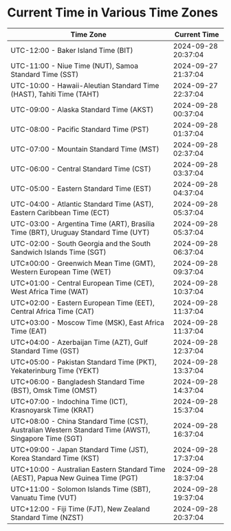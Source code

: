 # Current Time in Various Time Zones

| Time Zone | Current Time |
|-----------|--------------|
| UTC-12:00 - Baker Island Time (BIT) | 2024-09-28 20:37:04 |
| UTC-11:00 - Niue Time (NUT), Samoa Standard Time (SST) | 2024-09-27 21:37:04 |
| UTC-10:00 - Hawaii-Aleutian Standard Time (HAST), Tahiti Time (TAHT) | 2024-09-27 22:37:04 |
| UTC-09:00 - Alaska Standard Time (AKST) | 2024-09-28 00:37:04 |
| UTC-08:00 - Pacific Standard Time (PST) | 2024-09-28 01:37:04 |
| UTC-07:00 - Mountain Standard Time (MST) | 2024-09-28 02:37:04 |
| UTC-06:00 - Central Standard Time (CST) | 2024-09-28 03:37:04 |
| UTC-05:00 - Eastern Standard Time (EST) | 2024-09-28 04:37:04 |
| UTC-04:00 - Atlantic Standard Time (AST), Eastern Caribbean Time (ECT) | 2024-09-28 05:37:04 |
| UTC-03:00 - Argentina Time (ART), Brasília Time (BRT), Uruguay Standard Time (UYT) | 2024-09-28 05:37:04 |
| UTC-02:00 - South Georgia and the South Sandwich Islands Time (SGT) | 2024-09-28 06:37:04 |
| UTC±00:00 - Greenwich Mean Time (GMT), Western European Time (WET) | 2024-09-28 09:37:04 |
| UTC+01:00 - Central European Time (CET), West Africa Time (WAT) | 2024-09-28 10:37:04 |
| UTC+02:00 - Eastern European Time (EET), Central Africa Time (CAT) | 2024-09-28 11:37:04 |
| UTC+03:00 - Moscow Time (MSK), East Africa Time (EAT) | 2024-09-28 11:37:04 |
| UTC+04:00 - Azerbaijan Time (AZT), Gulf Standard Time (GST) | 2024-09-28 12:37:04 |
| UTC+05:00 - Pakistan Standard Time (PKT), Yekaterinburg Time (YEKT) | 2024-09-28 13:37:04 |
| UTC+06:00 - Bangladesh Standard Time (BST), Omsk Time (OMST) | 2024-09-28 14:37:04 |
| UTC+07:00 - Indochina Time (ICT), Krasnoyarsk Time (KRAT) | 2024-09-28 15:37:04 |
| UTC+08:00 - China Standard Time (CST), Australian Western Standard Time (AWST), Singapore Time (SGT) | 2024-09-28 16:37:04 |
| UTC+09:00 - Japan Standard Time (JST), Korea Standard Time (KST) | 2024-09-28 17:37:04 |
| UTC+10:00 - Australian Eastern Standard Time (AEST), Papua New Guinea Time (PGT) | 2024-09-28 18:37:04 |
| UTC+11:00 - Solomon Islands Time (SBT), Vanuatu Time (VUT) | 2024-09-28 19:37:04 |
| UTC+12:00 - Fiji Time (FJT), New Zealand Standard Time (NZST) | 2024-09-28 20:37:04 |
